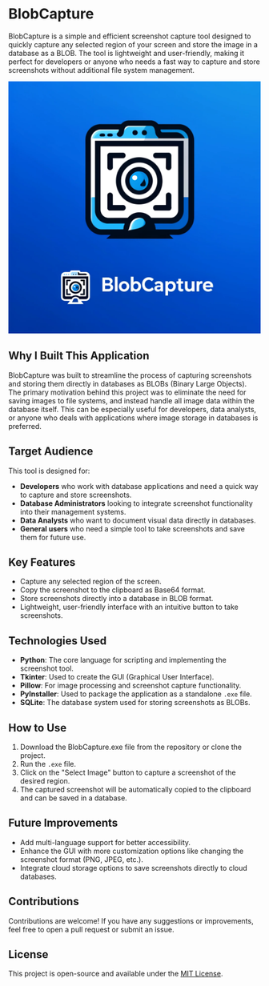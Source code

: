 # BlobCapture

BlobCapture is a simple and efficient screenshot capture tool designed to quickly capture any selected region of your screen and store the image in a database as a BLOB. The tool is lightweight and user-friendly, making it perfect for developers or anyone who needs a fast way to capture and store screenshots without additional file system management.

![BlobCapture Screenshot](./BlobCapture.png)

## Why I Built This Application

BlobCapture was built to streamline the process of capturing screenshots and storing them directly in databases as BLOBs (Binary Large Objects). The primary motivation behind this project was to eliminate the need for saving images to file systems, and instead handle all image data within the database itself. This can be especially useful for developers, data analysts, or anyone who deals with applications where image storage in databases is preferred.

## Target Audience

This tool is designed for:
- **Developers** who work with database applications and need a quick way to capture and store screenshots.
- **Database Administrators** looking to integrate screenshot functionality into their management systems.
- **Data Analysts** who want to document visual data directly in databases.
- **General users** who need a simple tool to take screenshots and save them for future use.

## Key Features
- Capture any selected region of the screen.
- Copy the screenshot to the clipboard as Base64 format.
- Store screenshots directly into a database in BLOB format.
- Lightweight, user-friendly interface with an intuitive button to take screenshots.

## Technologies Used
- **Python**: The core language for scripting and implementing the screenshot tool.
- **Tkinter**: Used to create the GUI (Graphical User Interface).
- **Pillow**: For image processing and screenshot capture functionality.
- **PyInstaller**: Used to package the application as a standalone `.exe` file.
- **SQLite**: The database system used for storing screenshots as BLOBs.

## How to Use
1. Download the BlobCapture.exe file from the repository or clone the project.
2. Run the `.exe` file.
3. Click on the "Select Image" button to capture a screenshot of the desired region.
4. The captured screenshot will be automatically copied to the clipboard and can be saved in a database.

## Future Improvements
- Add multi-language support for better accessibility.
- Enhance the GUI with more customization options like changing the screenshot format (PNG, JPEG, etc.).
- Integrate cloud storage options to save screenshots directly to cloud databases.

## Contributions
Contributions are welcome! If you have any suggestions or improvements, feel free to open a pull request or submit an issue.

## License
This project is open-source and available under the [MIT License](LICENSE).
